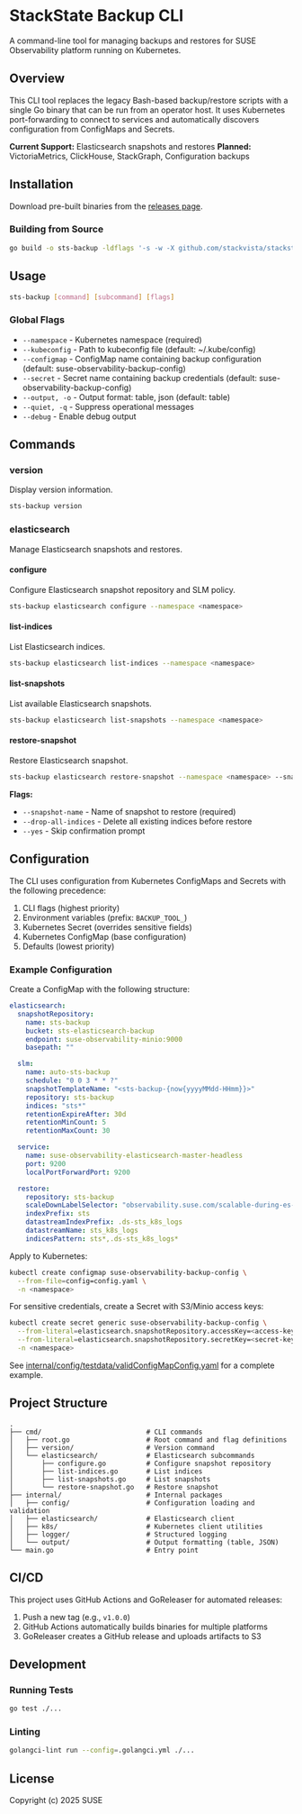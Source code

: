 # StackState Backup CLI

A command-line tool for managing backups and restores for SUSE Observability platform running on Kubernetes.

## Overview

This CLI tool replaces the legacy Bash-based backup/restore scripts with a single Go binary that can be run from an operator host. It uses Kubernetes port-forwarding to connect to services and automatically discovers configuration from ConfigMaps and Secrets.

**Current Support:** Elasticsearch snapshots and restores
**Planned:** VictoriaMetrics, ClickHouse, StackGraph, Configuration backups

## Installation

Download pre-built binaries from the [releases page](https://github.com/stackvista/stackstate-backup-cli/releases).

### Building from Source

```bash
go build -o sts-backup -ldflags '-s -w -X github.com/stackvista/stackstate-backup-cli/cmd/version.Version=0.0.1 -X github.com/stackvista/stackstate-backup-cli/cmd/version.Commit=abce -X github.com/stackvista/stackstate-backup-cli/cmd/version.Date=2025-10-15'
```

## Usage

```bash
sts-backup [command] [subcommand] [flags]
```

### Global Flags

- `--namespace` - Kubernetes namespace (required)
- `--kubeconfig` - Path to kubeconfig file (default: ~/.kube/config)
- `--configmap` - ConfigMap name containing backup configuration (default: suse-observability-backup-config)
- `--secret` - Secret name containing backup credentials (default: suse-observability-backup-config)
- `--output, -o` - Output format: table, json (default: table)
- `--quiet, -q` - Suppress operational messages
- `--debug` - Enable debug output

## Commands

### version

Display version information.

```bash
sts-backup version
```

### elasticsearch

Manage Elasticsearch snapshots and restores.

#### configure

Configure Elasticsearch snapshot repository and SLM policy.

```bash
sts-backup elasticsearch configure --namespace <namespace>
```

#### list-indices

List Elasticsearch indices.

```bash
sts-backup elasticsearch list-indices --namespace <namespace>
```

#### list-snapshots

List available Elasticsearch snapshots.

```bash
sts-backup elasticsearch list-snapshots --namespace <namespace>
```

#### restore-snapshot

Restore Elasticsearch snapshot.

```bash
sts-backup elasticsearch restore-snapshot --namespace <namespace> --snapshot-name <name> [flags]
```

**Flags:**
- `--snapshot-name` - Name of snapshot to restore (required)
- `--drop-all-indices` - Delete all existing indices before restore
- `--yes` - Skip confirmation prompt

## Configuration

The CLI uses configuration from Kubernetes ConfigMaps and Secrets with the following precedence:

1. CLI flags (highest priority)
2. Environment variables (prefix: `BACKUP_TOOL_`)
3. Kubernetes Secret (overrides sensitive fields)
4. Kubernetes ConfigMap (base configuration)
5. Defaults (lowest priority)

### Example Configuration

Create a ConfigMap with the following structure:

```yaml
elasticsearch:
  snapshotRepository:
    name: sts-backup
    bucket: sts-elasticsearch-backup
    endpoint: suse-observability-minio:9000
    basepath: ""

  slm:
    name: auto-sts-backup
    schedule: "0 0 3 * * ?"
    snapshotTemplateName: "<sts-backup-{now{yyyyMMdd-HHmm}}>"
    repository: sts-backup
    indices: "sts*"
    retentionExpireAfter: 30d
    retentionMinCount: 5
    retentionMaxCount: 30

  service:
    name: suse-observability-elasticsearch-master-headless
    port: 9200
    localPortForwardPort: 9200

  restore:
    repository: sts-backup
    scaleDownLabelSelector: "observability.suse.com/scalable-during-es-restore=true"
    indexPrefix: sts
    datastreamIndexPrefix: .ds-sts_k8s_logs
    datastreamName: sts_k8s_logs
    indicesPattern: sts*,.ds-sts_k8s_logs*
```

Apply to Kubernetes:

```bash
kubectl create configmap suse-observability-backup-config \
  --from-file=config=config.yaml \
  -n <namespace>
```

For sensitive credentials, create a Secret with S3/Minio access keys:

```bash
kubectl create secret generic suse-observability-backup-config \
  --from-literal=elasticsearch.snapshotRepository.accessKey=<access-key> \
  --from-literal=elasticsearch.snapshotRepository.secretKey=<secret-key> \
  -n <namespace>
```

See [internal/config/testdata/validConfigMapConfig.yaml](internal/config/testdata/validConfigMapConfig.yaml) for a complete example.

## Project Structure

```
.
├── cmd/                          # CLI commands
│   ├── root.go                   # Root command and flag definitions
│   ├── version/                  # Version command
│   └── elasticsearch/            # Elasticsearch subcommands
│       ├── configure.go          # Configure snapshot repository
│       ├── list-indices.go       # List indices
│       ├── list-snapshots.go     # List snapshots
│       └── restore-snapshot.go   # Restore snapshot
├── internal/                     # Internal packages
│   ├── config/                   # Configuration loading and validation
│   ├── elasticsearch/            # Elasticsearch client
│   ├── k8s/                      # Kubernetes client utilities
│   ├── logger/                   # Structured logging
│   └── output/                   # Output formatting (table, JSON)
└── main.go                       # Entry point
```

## CI/CD

This project uses GitHub Actions and GoReleaser for automated releases:

1. Push a new tag (e.g., `v1.0.0`)
2. GitHub Actions automatically builds binaries for multiple platforms
3. GoReleaser creates a GitHub release and uploads artifacts to S3

## Development

### Running Tests

```bash
go test ./...
```

### Linting

```bash
golangci-lint run --config=.golangci.yml ./...
```

## License

Copyright (c) 2025 SUSE
